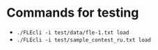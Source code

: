 # Commands for testing

* `./FLEcli -i test/data/fle-1.txt load`
* `./FLEcli -i test/sample_contest_ru.txt load`